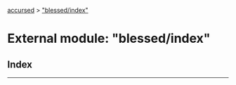 [accursed](../README.md) > ["blessed/index"](../modules/_blessed_index_.md)

# External module: "blessed/index"

## Index

---

